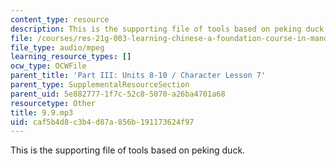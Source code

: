 ```yaml
---
content_type: resource
description: This is the supporting file of tools based on peking duck.
file: /courses/res-21g-003-learning-chinese-a-foundation-course-in-mandarin-spring-2011/caf5b4d8c3b4d87a856b191173624f97_9.9.mp3
file_type: audio/mpeg
learning_resource_types: []
ocw_type: OCWFile
parent_title: 'Part III: Units 8-10 / Character Lesson 7'
parent_type: SupplementalResourceSection
parent_uid: 5e882777-1f7c-52c8-5070-a26ba4701a68
resourcetype: Other
title: 9.9.mp3
uid: caf5b4d8-c3b4-d87a-856b-191173624f97
---
```

This is the supporting file of tools based on peking duck.

